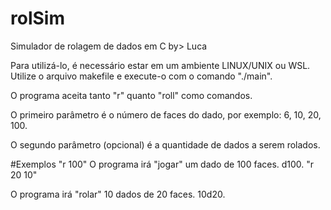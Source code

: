 # rolSim
Simulador de rolagem de dados em C
by> Luca

Para utilizá-lo, é necessário estar em um ambiente LINUX/UNIX ou WSL. Utilize o arquivo makefile e execute-o com o comando "./main".


O programa aceita tanto "r" quanto "roll" como comandos.

O primeiro parâmetro é o número de faces do dado, por exemplo: 6, 10, 20, 100.

O segundo parâmetro (opcional) é a quantidade de dados a serem rolados.

#Exemplos
"r 100"
O programa irá "jogar" um dado de 100 faces. d100.
"r 20 10"

O programa irá "rolar" 10 dados de 20 faces. 10d20.
